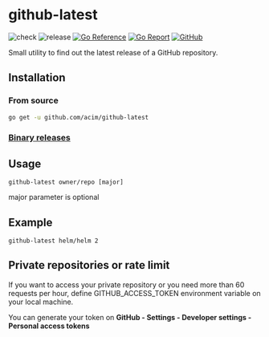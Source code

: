 # github-latest

![check](https://github.com/acim/github-latest/workflows/check/badge.svg)
![release](https://github.com/acim/github-latest/workflows/release/badge.svg)
[![Go Reference](https://pkg.go.dev/badge/github.com/acim/github-latest.svg)](https://pkg.go.dev/github.com/acim/github-latest)
[![Go Report](https://goreportcard.com/badge/github.com/acim/github-latest)](https://goreportcard.com/report/github.com/acim/github-latest)
[![GitHub](https://img.shields.io/github/license/acim/github-latest)](LICENSE)

Small utility to find out the latest release of a GitHub repository.

## Installation

### From source

```bash
go get -u github.com/acim/github-latest
```

### [Binary releases](https://github.com/acim/github-latest/releases)

## Usage

`github-latest owner/repo [major]`

major parameter is optional

## Example

`github-latest helm/helm 2`

## Private repositories or rate limit

If you want to access your private repository or you need more than 60 requests per hour,
define GITHUB_ACCESS_TOKEN environment variable on your local machine.

You can generate your token on **GitHub - Settings - Developer settings - Personal access tokens**
